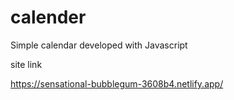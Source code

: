 # calender
Simple calendar developed with Javascript


site link

https://sensational-bubblegum-3608b4.netlify.app/
